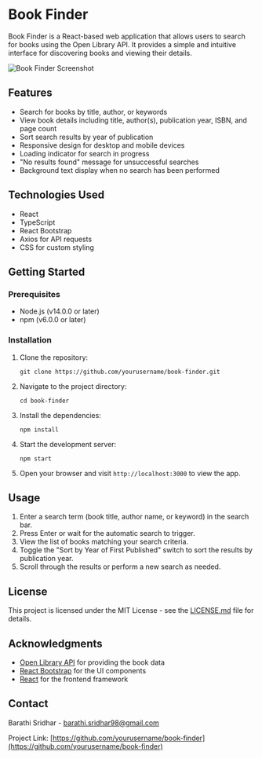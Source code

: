 # Book Finder

Book Finder is a React-based web application that allows users to search for books using the Open Library API. It provides a simple and intuitive interface for discovering books and viewing their details.

![Book Finder Screenshot](![image](https://github.com/barathis98/book-finder/assets/114298089/7ce99949-964c-461a-b7b1-1832e5752fbe))

## Features

- Search for books by title, author, or keywords
- View book details including title, author(s), publication year, ISBN, and page count
- Sort search results by year of publication
- Responsive design for desktop and mobile devices
- Loading indicator for search in progress
- "No results found" message for unsuccessful searches
- Background text display when no search has been performed

## Technologies Used

- React
- TypeScript
- React Bootstrap
- Axios for API requests
- CSS for custom styling

## Getting Started

### Prerequisites

- Node.js (v14.0.0 or later)
- npm (v6.0.0 or later)

### Installation

1. Clone the repository:
   ```
   git clone https://github.com/yourusername/book-finder.git
   ```

2. Navigate to the project directory:
   ```
   cd book-finder
   ```

3. Install the dependencies:
   ```
   npm install
   ```

4. Start the development server:
   ```
   npm start
   ```

5. Open your browser and visit `http://localhost:3000` to view the app.

## Usage

1. Enter a search term (book title, author name, or keyword) in the search bar.
2. Press Enter or wait for the automatic search to trigger.
3. View the list of books matching your search criteria.
4. Toggle the "Sort by Year of First Published" switch to sort the results by publication year.
5. Scroll through the results or perform a new search as needed.


## License

This project is licensed under the MIT License - see the [LICENSE.md](LICENSE.md) file for details.

## Acknowledgments

- [Open Library API](https://openlibrary.org/developers/api) for providing the book data
- [React Bootstrap](https://react-bootstrap.github.io/) for the UI components
- [React](https://reactjs.org/) for the frontend framework

## Contact

Barathi Sridhar - barathi.sridhar98@gmail.com

Project Link: [https://github.com/yourusername/book-finder](https://github.com/yourusername/book-finder)
